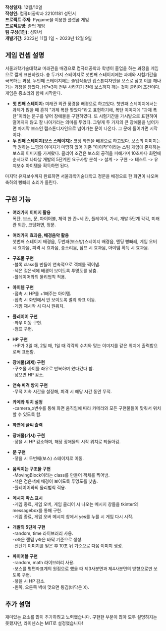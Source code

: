 **작성일자:** 12월/10일  
**작성인:** 컴퓨터공학과 22101181 성민서  
**프로젝트 주제:** Pygame을 이용한 플랫폼 게임  
**프로젝트명:** 졸업 게임  
**팀 구성(1인):** 성민서  
**개발기간:** 2023년 11월 1일 ~ 2023년 12월 9일

## 게임 컨셉 설명

서울과학기술대학교 미래관을 배경으로 컴퓨터공학과 학생이 졸업을 하는 과정을 게임으로 짧게 표현하였다. 총 두가지 스테이지로 첫번째 스테이지에는 과제와 시험기간을 극복하는 과정, 두번째 스테이지에는 졸업작품인 캡스톤디자인을 보스로 삼고 이를 해나가는 과정을 담았다. HP=3이 전부 사라지기 전에 보스까지 깨는 것이 클리어 조건이다. 게임은 종소리와 함께 시작한다.

- **첫 번째 스테이지:** 미래관 외관 풍경을 배경으로 하고있다. 첫번째 스테이지에서는 과제가 많을 때 흔히 "과제 폭탄 맞았다"라고 표현하기에, 폭탄 이미지에 "과제 폭탄"이라는 문구를 넣어 장애물을 구현하였다. 또 시험기간을 가시밭으로 표현하여 떨어지지 않고 잘 나아가라는 의미를 두었다. 그렇게 두 가지의 큰 장애물을 넘어가면 마지막 보스인 캡스톤디자인으로 넘어가는 문이 나온다. 그 문에 들어가면 시작이다.
- **두 번째 스테이지(보스 스테이지):** 코딩 화면을 배경으로 하고있다. 보스의 이미지는 딱 원하는 느낌의 이미지가 마땅히 없어 기존 "아이작"이라는 스팀 게임에 존재하는 보스의 이미지를 가져왔다. 클리어 조건은 보스의 공격을 피해가며 10초마다 화면에 순서대로 나타날 개발의 5단계인 요구사항 분석 -> 설계 -> 구현 -> 테스트 -> 유지보수 아이템을 획득하면 된다.

마지막 유지보수까지 완료하면 서울과학기술대학교 정문을 배경으로 한 화면이 나오며 축하의 빵빠레 소리가 들린다.

## 구현 기능

- **여러가지 이미지 활용**  
폭탄, 보스, 문, 파이어볼, 체력 한 칸~세 칸, 플레이어, 가시, 개발 5단계 각각, 미래관 외관, 코딩화면, 정문.

- **여러가지 효과음, 배경음악 활용**  
첫번째 스테이지 배경음, 두번째(보스방)스테이지 배경음, 엔딩 빵빠레, 게임 오버 시 효과음, 피격 시 효과음, 종소리음, 점프 시 효과음, 아이템 획득 시 효과음.

- **구조물 구현**  
-블록 class를 만들어 연속적으로 객체를 찍어냄.  
-색은 검은색에 배경이 보이도록 투명도를 낮춤.  
-플레이어와의 물리법칙 적용.

- **아이템 구현**  
-접촉 시 HP를 +1해주는 아이템.  
-접촉 시 화면에서 안 보이도록 멀리 좌표 이동.  
-게임 재시작 시 다시 원위치.

- **플레이어 구현**  
-좌우 이동 구현.  
-점프 구현.

- **HP 구현**  
-HP가 3일 때, 2일 때, 1일 때 각각의 수치와 맞는 이미지를 같은 위치에 출력함으로써 표현함.

- **장애물(과제) 구현**  
-구조물 사이를 좌우로 반복하며 왔다갔다 함.  
-닿으면 HP 감소.

- **연속 피격 방지 구현**  
-무적 지속 시간을 설정해, 피격 시 해당 시간 동안 무적.

- **카메라 위치 설정**  
-camera_x변수를 통해 화면 움직임에 따라 카메라와 모든 구현물들이 맞춰서 위치할 수 있도록 함.

- **화면에 글씨 출력**

- **장애물(가시) 구현**  
-닿을 시 HP 감소하며, 해당 장애물의 시작 위치로 되돌아감.

- **문 구현**  
-닿을 시 두번째(보스) 스테이지로 이동.

- **움직이는 구조물 구현**  
-MovingBlock이라는 class를 만들어 객체를 찍어냄.  
-색은 검은색에 배경이 보이도록 투명도를 낮춤.  
-플레이어와의 물리법칙 적용.

- **메시지 박스 표시**  
-게임 종료, 게임 오버, 게임 클리어 시 나오는 메시지 창들을 tkinter의 messagebox를 통해 구현.  
-게임 종료, 게임 오버 메시지 창에서 yes를 누를 시 게임 다시 시작.

- **개발의 5단계 구현**  
-random, time 라이브러리 사용.  
-x축은 랜덤 y축은 바닥 기준으로 생성.  
-전단계 이미지를 얻은 후 10초 뒤 기준으로 다음 이미지 생성.

- **파이어볼 구현**  
-random, math 라이브러리 사용.  
-보스를 평면좌표계의 원점으로 했을 때 제3사분면과 제4사분면의 방향으로만 쏘도록 구현.  
-닿을 시 HP 감소.  
-왼쪽, 오른쪽 벽에 맞으면 튕김(바닥은 X).

## 추가 설명

재미있는 요소를 많이 추가하려고 노력했습니다. 구현한 부분이 많아 모두 설명하지는 못했지만, 라이센스는 MIT로 설정했습니다!
